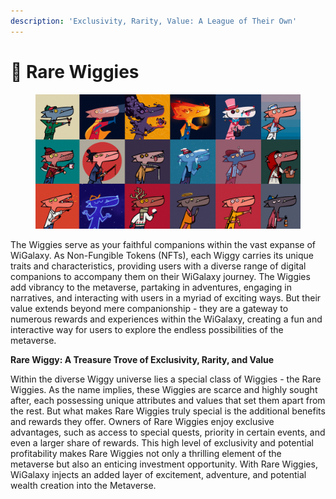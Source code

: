 ```yaml
---
description: 'Exclusivity, Rarity, Value: A League of Their Own'
---
```


# 🦄 Rare Wiggies



<figure><img src="../../.gitbook/assets/banner-lg.png" alt=""><figcaption></figcaption></figure>

The Wiggies serve as your faithful companions within the vast expanse of WiGalaxy. As Non-Fungible Tokens (NFTs), each Wiggy carries its unique traits and characteristics, providing users with a diverse range of digital companions to accompany them on their WiGalaxy journey. The Wiggies add vibrancy to the metaverse, partaking in adventures, engaging in narratives, and interacting with users in a myriad of exciting ways. But their value extends beyond mere companionship - they are a gateway to numerous rewards and experiences within the WiGalaxy, creating a fun and interactive way for users to explore the endless possibilities of the metaverse.



**Rare Wiggy: A Treasure Trove of Exclusivity, Rarity, and Value**

Within the diverse Wiggy universe lies a special class of Wiggies - the Rare Wiggies. As the name implies, these Wiggies are scarce and highly sought after, each possessing unique attributes and values that set them apart from the rest. But what makes Rare Wiggies truly special is the additional benefits and rewards they offer. Owners of Rare Wiggies enjoy exclusive advantages, such as access to special quests, priority in certain events, and even a larger share of rewards. This high level of exclusivity and potential profitability makes Rare Wiggies not only a thrilling element of the metaverse but also an enticing investment opportunity. With Rare Wiggies, WiGalaxy injects an added layer of excitement, adventure, and potential wealth creation into the Metaverse.
